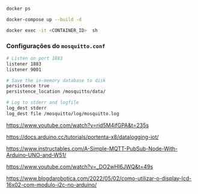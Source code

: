 ```sh
docker ps
```

```sh
docker-compose up --build -d
```

```sh
docker exec -it <CONTAINER_ID>  sh
```

### Configurações do `mosquitto.conf`

```sh
# Listen on port 1883 
listener 1883
listener 9001

# Save the in-memory database to disk
persistence true
persistence_location /mosquitto/data/

# Log to stderr and logfile
log_dest stderr
log_dest file /mosquitto/log/mosquitto.log
```

https://www.youtube.com/watch?v=rid5M4ifGPA&t=235s

https://docs.arduino.cc/tutorials/portenta-x8/datalogging-iot/

https://www.instructables.com/A-Simple-MQTT-PubSub-Node-With-Arduino-UNO-and-W51/

https://www.youtube.com/watch?v=_DO2wHI6JWQ&t=49s

https://www.blogdarobotica.com/2022/05/02/como-utilizar-o-display-lcd-16x02-com-modulo-i2c-no-arduino/
